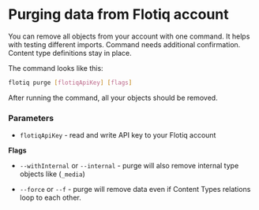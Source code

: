 # Purging data from Flotiq account

You can remove all objects from your account with one command. It helps with testing different imports. Command needs additional confirmation. Content type definitions stay in place.

The command looks like this:

```bash
flotiq purge [flotiqApiKey] [flags]
```

After running the command, all your objects should be removed.

### Parameters

* `flotiqApiKey` - read and write API key to your Flotiq account

**Flags**

* `--withInternal` or `--internal` - purge will also remove internal type objects like (`_media`)

* `--force` or `--f` - purge will remove data even if Content Types relations loop to each other.
